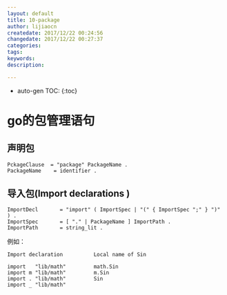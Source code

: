 ```yaml
---
layout: default
title: 10-package
author: lijiaocn
createdate: 2017/12/22 00:24:56
changedate: 2017/12/22 00:27:37
categories:
tags:
keywords:
description: 

---
```


* auto-gen TOC:
{:toc}

# go的包管理语句

## 声明包

	PckageClause  = "package" PackageName .
	PackageName    = identifier .

## 导入包(Import declarations )

	ImportDecl       = "import" ( ImportSpec | "(" { ImportSpec ";" } ")" ) .
	ImportSpec       = [ "." | PackageName ] ImportPath .
	ImportPath       = string_lit .

例如：

	Import declaration          Local name of Sin
	
	import   "lib/math"         math.Sin
	import m "lib/math"         m.Sin
	import . "lib/math"         Sin
	import _ "lib/math"

